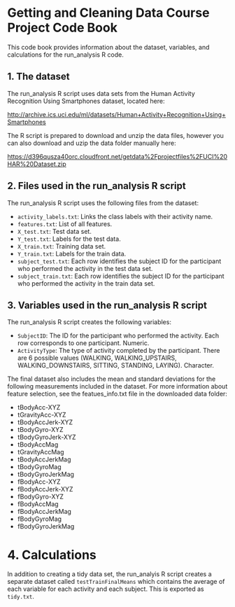 # Getting and Cleaning Data Course Project Code Book
This code book provides information about the dataset, variables, and calculations for the run_analysis R code. 

## 1. The dataset 
The run_analysis R script uses data sets from the Human Activity Recognition Using
Smartphones dataset, located here:

http://archive.ics.uci.edu/ml/datasets/Human+Activity+Recognition+Using+Smartphones

The R script is prepared to download and unzip the data files, however you can also
download and uzip the data folder manually here:

https://d396qusza40orc.cloudfront.net/getdata%2Fprojectfiles%2FUCI%20HAR%20Dataset.zip

## 2. Files used in the run_analysis R script
The run_analysis R script uses the following files from the dataset:

- `activity_labels.txt`: Links the class labels with their activity name.
- `features.txt`: List of all features.
- `X_test.txt`: Test data set.
- `Y_test.txt`: Labels for the test data.
- `X_train.txt`: Training data set.
- `Y_train.txt`: Labels for the train data.
- `subject_test.txt`: Each row identifies the subject ID for the participant who  performed the activity in the test data set.
- `subject_train.txt`: Each row identifies the subject ID for the participant who performed the activity in the train data set.
  
## 3. Variables used in the run_analysis R script
The run_analysis R script creates the following variables:

- `SubjectID`: The ID for the participant who performed the activity. Each row corresponds to one participant. Numeric.
- `ActivityType`: The type of activity completed by the participant. There are 6 possible values (WALKING, WALKING_UPSTAIRS, WALKING_DOWNSTAIRS, SITTING, STANDING, LAYING). Character.
  
The final dataset also includes the mean and standard deviations for the following measurements included in the dataset. For more information about feature selection, see the featues_info.txt file in the downloaded data folder:
  
- tBodyAcc-XYZ
- tGravityAcc-XYZ
- tBodyAccJerk-XYZ
- tBodyGyro-XYZ
- tBodyGyroJerk-XYZ
- tBodyAccMag
- tGravityAccMag
- tBodyAccJerkMag
- tBodyGyroMag
- tBodyGyroJerkMag
- fBodyAcc-XYZ
- fBodyAccJerk-XYZ
- fBodyGyro-XYZ
- fBodyAccMag
- fBodyAccJerkMag
- fBodyGyroMag
- fBodyGyroJerkMag

# 4. Calculations
In addition to creating a tidy data set, the run_analyis R script creates a separate dataset called `testTrainFinalMeans` which contains the average of each variable for each activity and each subject. This is exported as `tidy.txt`.
  
  
  
  